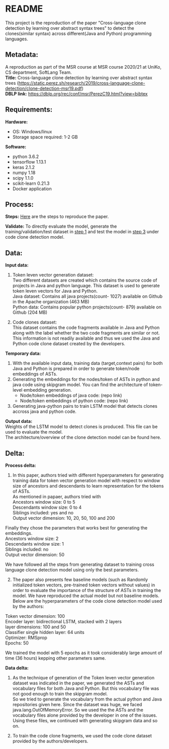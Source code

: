 
# README

This project is the reproduction of the paper "Cross-language clone detection by
learning over abstract syntax trees" to detect the clones(similar syntax) across different(Java and Python) programming languages. 


## Metadata: <br />
A reproduction as part of the MSR course at MSR course 2020/21 at UniKo, CS department, SoftLang Team. <br />
**Title:** Cross-language clone detection by learning over abstract syntax trees (https://static.perez.sh/research/2019/cross-language-clone-detection/clone-detection-msr19.pdf)<br />
**DBLP link:** https://dblp.org/rec/conf/msr/PerezC19.html?view=bibtex <br />


## Requirements: <br />
**Hardware:** <br />
* OS: Windows/linux <br />
* Storage space required: 1-2 GB <br />

**Software:** <br />
* python 3.6.2 <br />
* tensorflow 1.13.1 <br />
* keras 2.1.2 <br />
* numpy 1.18 <br />
* scipy 1.1.0 <br />
* scikit-learn 0.21.3 <br />
* Docker application <br />

## Process: <br />
**Steps:**
[Here][1] are the steps to reproduce the paper. <br />

**Validate:** To directly evaluate the model, generate the training/validation/test dataset in [step 1][2] and test the model in [step 3][2] under code clone detection model. 

## Data: <br />
**Input data:** <br />
1. Token leven vector generation dataset: <br/>
Two different datasets are created which contains the source code of projects in Java and python language. This dataset is used to generate token leven vectors for Java and Python.<br/> 
Java dataset: Contains all java projects(count- 1027) available on Github in the Apache organization (463 MB) <br/> 
Python data: Contains popular python projects(count- 879) available on Github (204 MB) <br/>

2. Code clones dataset: <br/>
This dataset contains the code fragments available in Java and Python along with the label whether the two code fragments are similar or not. This information is 
not readily available and thus we used the Java and Python code clone dataset created by the developers. <br/>


**Temporary data:** <br />
1. With the available input data, training data (target,context pairs) for both Java and Python is prepared in order to generate token/node embeddings of ASTs. <br/>
2. Generating the embeddings for the nodes/token of ASTs in python and java code using skipgram model. You can find the architecture of token-level embedding generation. <br/>
    * Node/token embeddings of java code: (repo link)
    * Node/token embeddings of python code: (repo link)
3. Generating java-python pairs to train LSTM model that detects clones accross java and python code. <br/>

**Output data:**<br />
Weights of the LSTM model to detect clones is produced. This file can be used to evaluate the model. <br/>
The architecture/overview of the clone detection model can be found here. <br/>


## Delta:<br />
**Process delta:** <br />
1. In this paper, authors tried with different hyperparameters for generating training data for token vector generation model with respect to window size of ancestors and descendants to learn representation for the tokens of ASTs. <br/>
As mentioned in papaer, authors tried with<br/> 
Ancestors window size: 0 to 5 <br/>
Descendants window size: 0 to 4  <br/>
Siblings included: yes and no <br/>
Output vector dimension: 10, 20, 50, 100 and 200 <br/>

Finally they chose the parameters that works best for generating the embeddings. <br/>
Ancestors window size: 2 <br/>
Descendants window size: 1 <br/>
Siblings included: no <br/>
Output vector dimension: 50 <br/>

We have followed all the steps from generating dataset to training cross language clone detection model using only the best parameters. <br/>

2. The paper also presents few baseline models (such as Randomly initialized token vectors, pre-trained token vectors without values) in order to evaluate 
the importance of the structure of ASTs in training the model. We have reproduced the actual model but not baseline models. Below are the hyperparameters of the 
code clone detection model used by the authors: <br/>

Token vector dimension: 100 <br/>
Encoder layer: bidirectional LSTM, stacked with 2 layers <br/>
layer dimensions: 100 and 50 <br/>
Classifier single hidden layer: 64 units <br/>
Optimizer: RMSprop <br/>
Epochs: 50  <br/>

We trained the model with 5 epochs as it took considerably large amount of time (36 hours) kepping other parameters same. <br/>


**Data delta:** <br />
1. As the technique of generation of the Token leven vector generation dataset was indicated in the paper, we generated 
the ASTs and vocabulary files for both Java and Python. But this vocabulary file was not good enough to train the skipgram model. <br/>
So we tried to generate the vocabulary from the actual python and Java repositories given here. Since the dataset was huge, we faced java.lang.OutOfMemoryError. So we used the the ASTs and the vocabulary files alone
provided by the developer in one of the issues. Using these files, we continued with generating skipgram data and so on. <br/>

2. To train the code clone fragments, we used the code clone dataset provided by the authors/developers. 


[1]: https://github.com/nagaraj-bahubali/Cross-Language-Clone-Detection/blob/master/doc/README.md
[2]: https://github.com/nagaraj-bahubali/Cross-Language-Clone-Detection/blob/master/doc/README.md
